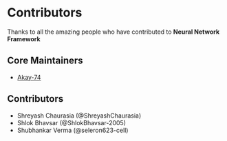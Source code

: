 # Contributors

Thanks to all the amazing people who have contributed to **Neural Network Framework**

## Core Maintainers
- [Akay-74](https://github.com/Akay-74)

## Contributors
- Shreyash Chaurasia (@ShreyashChaurasia)
- Shlok Bhavsar (@ShlokBhavsar-2005)
- Shubhankar Verma (@seleron623-cell)